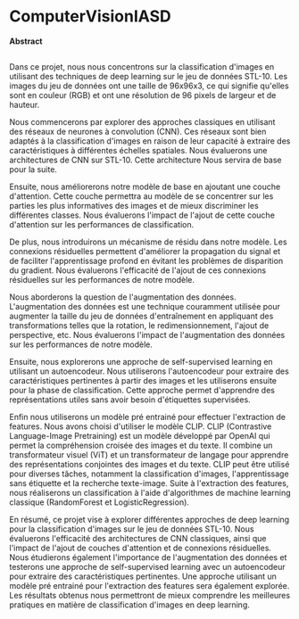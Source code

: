 # ComputerVisionIASD
__Abstract__
##
Dans ce projet, nous nous concentrons sur la classification d'images en utilisant des techniques de deep learning sur le jeu de données STL-10. Les images du jeu de données ont une taille de 96x96x3, ce qui signifie qu'elles sont en couleur (RGB) et ont une résolution de 96 pixels de largeur et de hauteur.

Nous commencerons par explorer des approches classiques en utilisant des réseaux de neurones à convolution (CNN). Ces réseaux sont bien adaptés à la classification d'images en raison de leur capacité à extraire des caractéristiques à différentes échelles spatiales. Nous évaluerons une architectures de CNN sur STL-10. Cette architecture Nous servira de base pour la suite.

Ensuite, nous améliorerons notre modèle de base en ajoutant une couche d'attention. Cette couche permettra au modèle de se concentrer sur les parties les plus informatives des images et de mieux discriminer les différentes classes. Nous évaluerons l'impact de l'ajout de cette couche d'attention sur les performances de classification.

De plus, nous introduirons un mécanisme de résidu dans notre modèle. Les connexions résiduelles permettent d'améliorer la propagation du signal et de faciliter l'apprentissage profond en évitant les problèmes de disparition du gradient. Nous évaluerons l'efficacité de l'ajout de ces connexions résiduelles sur les performances de notre modèle.

Nous aborderons la question de l'augmentation des données. L'augmentation des données est une technique couramment utilisée pour augmenter la taille du jeu de données d'entraînement en appliquant des transformations telles que la rotation, le redimensionnement, l'ajout de perspective, etc. Nous évaluerons l'impact de l'augmentation des données sur les performances de notre modèle.

Ensuite, nous explorerons une approche de self-supervised learning en utilisant un autoencodeur. Nous utiliserons l'autoencodeur pour extraire des caractéristiques pertinentes à partir des images et les utiliserons ensuite pour la phase de classification. Cette approche permet d'apprendre des représentations utiles sans avoir besoin d'étiquettes supervisées.

Enfin nous utiliserons un modèle pré entrainé pour effectuer l'extraction de features. Nous avons choisi d'utiliser le modèle CLIP. CLIP (Contrastive Language-Image Pretraining) est un modèle développé par OpenAI qui permet la compréhension croisée des images et du texte. Il combine un transformateur visuel (ViT) et un transformateur de langage pour apprendre des représentations conjointes des images et du texte. CLIP peut être utilisé pour diverses tâches, notamment la classification d'images, l'apprentissage sans étiquette et la recherche texte-image. Suite à l'extraction des features, nous réaliserons un classification à l'aide d'algorithmes de machine learning classique (RandomForest et LogisticRegression).

En résumé, ce projet vise à explorer différentes approches de deep learning pour la classification d'images sur le jeu de données STL-10. Nous évaluerons l'efficacité des architectures de CNN classiques, ainsi que l'impact de l'ajout de couches d'attention et de connexions résiduelles. Nous étudierons également l'importance de l'augmentation des données et testerons une approche de self-supervised learning avec un autoencodeur pour extraire des caractéristiques pertinentes. Une approche utilisant un modèle pré entrainé pour l'extraction des features sera également explorée. Les résultats obtenus nous permettront de mieux comprendre les meilleures pratiques en matière de classification d'images en deep learning.
